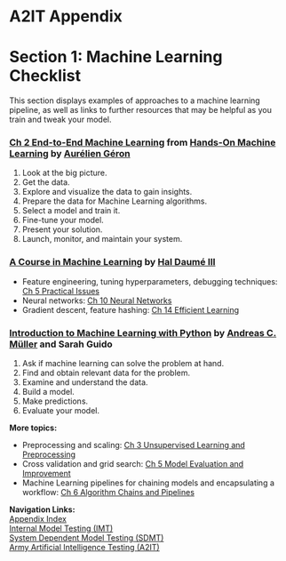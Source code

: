 # A2IT Appendix
# Section 1: Machine Learning Checklist

This section displays examples of approaches to a machine learning pipeline, as well as links to further resources that may be helpful as you train and tweak your model.

### [Ch 2 End-to-End Machine Learning](https://learning.oreilly.com/library/view/hands-on-machine-learning/9781098125967/ch02.html) from [Hands-On Machine Learning](https://learning.oreilly.com/library/view/hands-on-machine-learning/9781098125967/) by [Aurélien Géron](https://github.com/ageron)
1. Look at the big picture.
2. Get the data.
3. Explore and visualize the data to gain insights.
4. Prepare the data for Machine Learning algorithms.
5. Select a model and train it.
6. Fine-tune your model.
7. Present your solution.
8. Launch, monitor, and maintain your system.

### [A Course in Machine Learning](http://ciml.info) by [Hal Daumé III](http://hal3.name/)
- Feature engineering, tuning hyperparameters, debugging techniques: [Ch 5 Practical Issues](http://ciml.info/dl/v0_99/ciml-v0_99-ch05.pdf)
- Neural networks: [Ch 10 Neural Networks](http://ciml.info/dl/v0_99/ciml-v0_99-ch10.pdf)
- Gradient descent, feature hashing: [Ch 14 Efficient Learning](http://ciml.info/dl/v0_99/ciml-v0_99-ch14.pdf)

### [Introduction to Machine Learning with Python](https://learning.oreilly.com/library/view/introduction-to-machine/9781449369880/?ar=) by [Andreas C. Müller](https://amueller.github.io) and Sarah Guido
1. Ask if machine learning can solve the problem at hand.
2. Find and obtain relevant data for the problem.
3. Examine and understand the data.
4. Build a model.
5. Make predictions.
6. Evaluate your model.  

**More topics:**
- Preprocessing and scaling: [Ch 3 Unsupervised Learning and Preprocessing](https://learning.oreilly.com/library/view/introduction-to-machine/9781449369880/ch03.html#types-of-unsupervised-learning)
- Cross validation and grid search: [Ch 5 Model Evaluation and Improvement](https://learning.oreilly.com/library/view/introduction-to-machine/9781449369880/ch05.html)
- Machine Learning pipelines for chaining models and encapsulating a workflow: [Ch 6 Algorithm Chains and Pipelines](https://learning.oreilly.com/library/view/introduction-to-machine/9781449369880/ch06.html#algorithm-chains-and-pipelines)

**Navigation Links:**  
[Appendix Index](appendix_index.md)  
[Internal Model Testing (IMT)](https://github.com/turingcompl33t/a2it/blob/master/framework/0_IMT.md)  
[System Dependent Model Testing (SDMT)](https://github.com/turingcompl33t/a2it/blob/master/framework/1_SDMT.md)  
[Army Artificial Intelligence Testing (A2IT)](https://github.com/turingcompl33t/a2it)  
